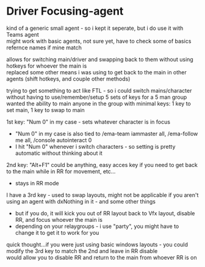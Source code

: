 # Driver Focusing-agent

kind of a generic small agent - so i kept it seperate, but i do use it with Teams agent     
might work with basic agents, not sure yet, have to check some of basics refernce names if mine match

allows for switching main/driver and swapping back to them without using hotkeys for whoever the main is     
replaced some other means i was using to get back to the main in other agents (shift hotkeys, and couple other methods)

trying to get something to act like FTL - so i could switch mains/character without having to use/remember/setup 5 sets of keys for a 5 man group     
wanted the ability to main anyone in the group with minimal keys: 1 key to set main, 1 key to swap to main     

1st key: "Num 0" in my case - sets whatever character is in focus
*  "Num 0" in my case is also tied to /ema-team iammaster all, /ema-follow me all, /console autointeract 0
*  I hit "Num 0" whenever i switch characters - so setting is pretty automatic without thinking about it

2nd key: "Alt+F1" could be anything, easy acces key if you need to get back to the main while in RR for movement, etc...     
*  stays in RR mode

I have a 3rd key - used to swap layouts, might not be applicable if you aren't using an agent with dxNothing in it - and some other things
*  but if you do, it will kick you out of RR layout back to Vfx layout, disable RR, and focus whoever the main is
*  depending on your relaygroups - i use "party", you might have to change it to get it to work for you

quick thought...if you were just using basic windows layouts - you could modify the 3rd key to match the 2nd and leave in RR disable     
would allow you to disable RR and return to the main from whoever RR is on


